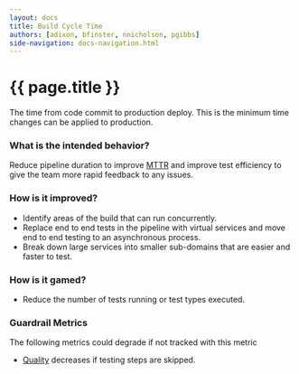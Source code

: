 ```yaml
---
layout: docs
title: Build Cycle Time
authors: [adixon, bfinster, nnicholson, pgibbs]
side-navigation: docs-navigation.html
---
```


# {{ page.title }}

The time from code commit to production deploy. This is the minimum time changes
can be applied to production.

### What is the intended behavior?

Reduce pipeline duration to improve [MTTR](./mean-time-to-repair.html) and
improve test efficiency to give the team more rapid feedback to any issues.

### How is it improved?

- Identify areas of the build that can run concurrently.
- Replace end to end tests in the pipeline with virtual services and move end to
  end testing to an asynchronous process.
- Break down large services into smaller sub-domains that are easier and faster
  to test.

### How is it gamed?

- Reduce the number of tests running or test types executed.

### Guardrail Metrics

The following metrics could degrade if not tracked with this metric

- [Quality](./quality.html) decreases if testing steps are skipped.
